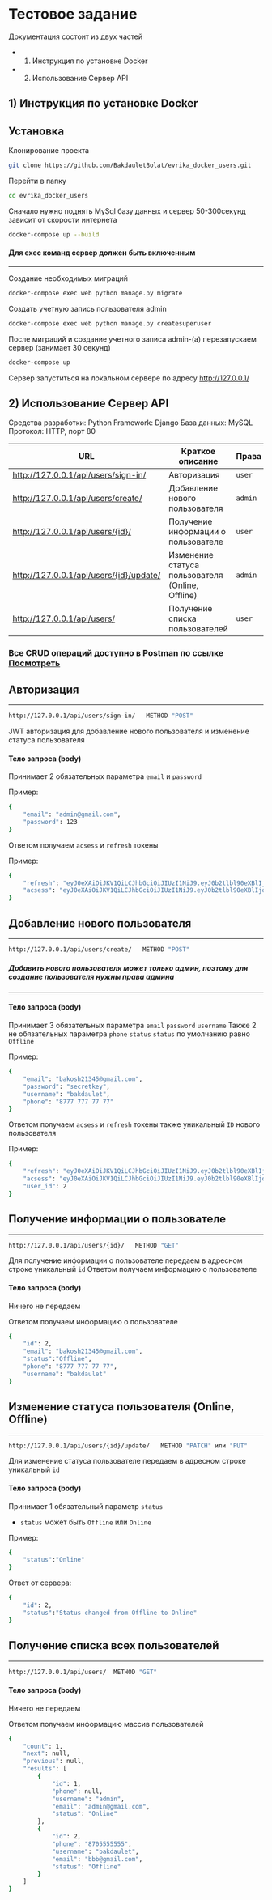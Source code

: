 # Тестовое задание

Документация состоит из двух частей
- 1) Инструкция по установке Docker
- 2) Использование Сервер API 

## 1) Инструкция по установке Docker

## Установка

Клонирование проекта
```sh
git clone https://github.com/BakdauletBolat/evrika_docker_users.git
```

Перейти в папку
```sh
cd evrika_docker_users
```

Сначало нужно поднять MySql базу данных и сервер 50-300секунд зависит от скорости интернета
```sh
docker-compose up --build
```

#### Для exec команд сервер должен быть включенным
---
Создание необходимых миграций
```sh
docker-compose exec web python manage.py migrate
```

Создать учетную запись пользователя admin
```sh
docker-compose exec web python manage.py createsuperuser
```

После миграций и создание учетного записа admin-(a) перезапускаем сервер (занимает 30 секунд)
```sh
docker-compose up
```

Сервер запуститься на локальном сервере по адресу http://127.0.0.1/ 

## 2) Использование Сервер API 

Средства разработки: Python
Framework: Django
База данных: MySQL
Протокол: HTTP, порт 80

| URL | Краткое описание | Права |
| ------ | ------ |  ------ |
| http://127.0.0.1/api/users/sign-in/ | Авторизация | `user` |
| http://127.0.0.1/api/users/create/ | Добавление нового пользователя | `admin` |
| http://127.0.0.1/api/users/{id}/ | Получение информации о пользователе | `user` |
| http://127.0.0.1/api/users/{id}/update/ |Изменение статуса пользователя (Online, Offline) |  `admin` |
| http://127.0.0.1/api/users/ | Получение списка пользователей |  `user` |


### Все CRUD операций доступно в Postman по ссылке **[Посмотреть](https://www.postman.com/mission-observer-91554771/workspace/evrikausers/collection/15610246-c85daf6d-ad31-4c8c-ba28-fbe63249afeb?action=share&creator=15610246)**

## Авторизация 
---
```sh
http://127.0.0.1/api/users/sign-in/   METHOD "POST"
```

JWT авторизация для добавление нового пользователя и изменение статуса пользователя

#### Тело запроса (body)
Принимает 2 обязательных параметра `email` и `password`

Пример:

```sh
{
    "email": "admin@gmail.com",
    "password": 123
}
```

Ответом получаем `acsess` и `refresh` токены

Пример:

```sh
{
    "refresh": "eyJ0eXAiOiJKV1QiLCJhbGciOiJIUzI1NiJ9.eyJ0b2tlbl90eXBlIjoicmVmcmVzaCIsImV4cCI6MTY2ODI5MDU3NCwiaWF0IjoxNjUyNzM4NTc0LCJqdGkiOiIxYTYxZWNlZTIxNWE0MzAwOTk2OGVlZGRmZmJkMzVkMyIsInVzZXJfaWQiOjF9.lQb9zEty15FcdUe_YABHUccPZjSlBbI_UOyROy6xst8"
    "acsess": "eyJ0eXAiOiJKV1QiLCJhbGciOiJIUzI1NiJ9.eyJ0b2tlbl90eXBlIjoiYWNjZXNzIiwiZXhwIjoxNjY4MjkwNTc0LCJpYXQiOjE2NTI3Mzg1NzQsImp0aSI6ImQ4MDBhYjc0ZGQzZDQ4MjNiZmI0ZDViM2VkMTlhMmNhIiwidXNlcl9pZCI6MX0.uMy2BzAg34NzpRWaOC-yKgN8fjssRG-citV06Yewan8",
}
```

## Добавление нового пользователя
---
```sh
http://127.0.0.1/api/users/create/   METHOD "POST"
```

##### Добавить нового пользователя может только админ, поэтому для создание пользователя нужны права админа
---
#### Тело запроса (body)

Принимает 3 обязательных параметра `email`  `password` `username` 
Также 2 не обязательных параметра `phone` `status` 
`status` по умолчанию равно `Offline`

Пример:

```sh
{
    "email": "bakosh21345@gmail.com",
    "password": "secretkey",
    "username": "bakdaulet",
    "phone": "8777 777 77 77"
}
```

Ответом получаем `acsess` и `refresh` токены также уникальный `ID` нового пользователя

Пример:

```sh
{
    "refresh": "eyJ0eXAiOiJKV1QiLCJhbGciOiJIUzI1NiJ9.eyJ0b2tlbl90eXBlIjoicmVmcmVzaCIsImV4cCI6MTY2ODI5MDU3NCwiaWF0IjoxNjUyNzM4NTc0LCJqdGkiOiIxYTYxZWNlZTIxNWE0MzAwOTk2OGVlZGRmZmJkMzVkMyIsInVzZXJfaWQiOjF9.lQb9zEty15FcdUe_YABHUccPZjSlBbI_UOyROy6xst8"
    "acsess": "eyJ0eXAiOiJKV1QiLCJhbGciOiJIUzI1NiJ9.eyJ0b2tlbl90eXBlIjoiYWNjZXNzIiwiZXhwIjoxNjY4MjkwNTc0LCJpYXQiOjE2NTI3Mzg1NzQsImp0aSI6ImQ4MDBhYjc0ZGQzZDQ4MjNiZmI0ZDViM2VkMTlhMmNhIiwidXNlcl9pZCI6MX0.uMy2BzAg34NzpRWaOC-yKgN8fjssRG-citV06Yewan8",
    "user_id": 2
}
```

## Получение информации о пользователе
---
```sh
http://127.0.0.1/api/users/{id}/   METHOD "GET"
```

Для получение информации о пользователе передаем в адресном строке уникальный `id` 
Ответом получаем информацию о пользователе

#### Тело запроса (body)
Ничего не передаем

Ответом получаем информацию о пользователе

```sh
{
    "id": 2,
    "email": "bakosh21345@gmail.com",
    "status":"Offline",
    "phone": "8777 777 77 77",
    "username": "bakdaulet"
}
```

## Изменение статуса пользователя (Online, Offline)
---
```sh
http://127.0.0.1/api/users/{id}/update/   METHOD "PATCH" или "PUT"
```

Для изменение статуса пользователе передаем в адресном строке уникальный `id` 

#### Тело запроса (body)
Принимает 1 обязательный параметр `status`
- `status` может быть `Offline` или `Online`


Пример:

```sh
{
    "status":"Online"
}
```

Ответ от сервера:

```sh
{
    "id": 2,
    "status":"Status changed from Offline to Online"
}
```

## Получение списка всех пользователей
---
```sh
http://127.0.0.1/api/users/  METHOD "GET"
```
#### Тело запроса (body)
Ничего не передаем

Ответом получаем информацию массив пользователей

```sh
{
    "count": 1,
    "next": null,
    "previous": null,
    "results": [
        {
            "id": 1,
            "phone": null,
            "username": "admin",
            "email": "admin@gmail.com",
            "status": "Online"
        },
        {
            "id": 2,
            "phone": "8705555555",
            "username": "bakdaulet",
            "email": "bbb@gmail.com",
            "status": "Offline"
        }
    ]
}
```



[//]: # (These are reference links used in the body of this note and get stripped out when the markdown processor does its job. There is no need to format nicely because it shouldn't be seen. Thanks SO - http://stackoverflow.com/questions/4823468/store-comments-in-markdown-syntax)

   [dill]: <https://github.com/joemccann/dillinger>
   [git-repo-url]: <https://github.com/joemccann/dillinger.git>
   [john gruber]: <http://daringfireball.net>
   [df1]: <http://daringfireball.net/projects/markdown/>
   [markdown-it]: <https://github.com/markdown-it/markdown-it>
   [Ace Editor]: <http://ace.ajax.org>
   [node.js]: <http://nodejs.org>
   [Twitter Bootstrap]: <http://twitter.github.com/bootstrap/>
   [jQuery]: <http://jquery.com>
   [@tjholowaychuk]: <http://twitter.com/tjholowaychuk>
   [express]: <http://expressjs.com>
   [AngularJS]: <http://angularjs.org>
   [Gulp]: <http://gulpjs.com>

   [PlDb]: <https://github.com/joemccann/dillinger/tree/master/plugins/dropbox/README.md>
   [PlGh]: <https://github.com/joemccann/dillinger/tree/master/plugins/github/README.md>
   [PlGd]: <https://github.com/joemccann/dillinger/tree/master/plugins/googledrive/README.md>
   [PlOd]: <https://github.com/joemccann/dillinger/tree/master/plugins/onedrive/README.md>
   [PlMe]: <https://github.com/joemccann/dillinger/tree/master/plugins/medium/README.md>
   [PlGa]: <https://github.com/RahulHP/dillinger/blob/master/plugins/googleanalytics/README.md>
